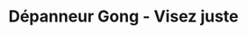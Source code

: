 ---
title: "Dépanneur Gong - Visez juste"
url: /montreal/depanneur-gong-visez-juste/
shop: convenience
---